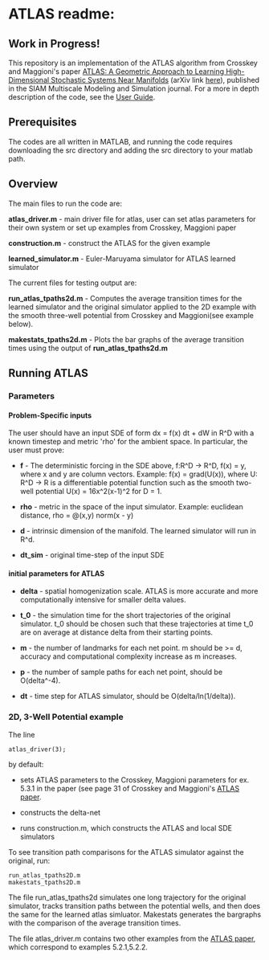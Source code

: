 # ATLAS readme:
## Work in Progress!

This repository is an implementation of the ATLAS algorithm from Crosskey and
Maggioni's paper [ATLAS: A Geometric Approach to Learning High-Dimensional
Stochastic Systems Near Manifolds](https://epubs.siam.org/doi/abs/10.1137/140970951) (arXiv link [here](https://arxiv.org/abs/1404.0667)), published in the SIAM Multiscale Modeling and Simulation journal. For a more in depth description of the code, see the [User Guide](doc/ATLAS_UserGuide.pdf).

## Prerequisites

The codes are all written in MATLAB, and running the code requires downloading
the src directory and adding the src directory to your matlab path.

## Overview

The main files to run the code are:

**atlas_driver.m** - main driver file for atlas, user can set atlas parameters for their own system or set up examples from Crosskey,
Maggioni paper

**construction.m** - construct the ATLAS for the given example

**learned_simulator.m** - Euler-Maruyama simulator for ATLAS learned simulator

The current files for testing output are:

**run_atlas_tpaths2d.m** - Computes the average transition times for the learned simulator and the
original simulator applied to the 2D example with the smooth three-well
potential from Crosskey and Maggioni(see example below).


**makestats_tpaths2d.m** - Plots the bar graphs of the average transition times
using the output of **run_atlas_tpaths2d.m**

## Running ATLAS

### Parameters

#### Problem-Specific inputs

The user should have an input SDE of form dx = f(x) dt + dW in R^D with a known timestep and metric 'rho' for the ambient space. In particular, the user must prove:

* **f** - The deterministic forcing in the SDE above, f:R^D -> R^D, f(x) = y, where x and y are column vectors. Example: f(x) = grad(U(x)), where U: R^D -> R is a differentiable potential function such as the smooth two-well potential U(x) = 16x^2(x-1)^2 for D = 1.

* **rho** - metric in the space of the input simulator. Example: euclidean distance, rho = @(x,y) norm(x -
y)

* **d** - intrinsic dimension of the manifold. The learned simulator will run in R^d.

* **dt_sim** - original time-step of the input SDE


#### initial parameters for ATLAS

* **delta** - spatial homogenization scale. ATLAS is more accurate and more
computationally intensive for smaller delta values.

* **t_0** - the simulation time for the short trajectories of the original simulator. t_0  should be chosen such that these trajectories at time t_0 are on average at distance delta from their starting points.


* **m** - the number of landmarks for each net point. m should be >= d, accuracy and
computational complexity increase as m increases.

* **p** - the number of sample paths for each net point, should be O(delta^-4).

* **dt** - time step for ATLAS simulator, should be O(delta/ln(1/delta)).

### 2D, 3-Well Potential example

The line
```
atlas_driver(3);
```
by default:

* sets ATLAS parameters to the Crosskey, Maggioni parameters for ex. 5.3.1 in
the paper (see page 31 of Crosskey and Maggioni's [ATLAS paper](https://epubs.siam.org/doi/abs/10.1137/140970951).

* constructs the delta-net

* runs construction.m, which constructs the ATLAS and local SDE simulators

To see transition path comparisons for the ATLAS simulator against the
original, run:

```
run_atlas_tpaths2D.m
makestats_tpaths2D.m
```

The file run_atlas_tpaths2d simulates one long trajectory for the original
simulator, tracks transition paths between the potential wells, and then does
the same for the learned atlas simluator. Makestats generates the bargraphs
with the comparison of the average transition times.


The file atlas_driver.m contains two other examples from the [ATLAS paper](https://epubs.siam.org/doi/abs/10.1137/140970951), which correspond to examples 5.2.1,5.2.2.

<!--  ## Acknowledgments-->

<!--  * Hat tip to anyone whose code was used
  * Inspiration
  * etc
 --> 

